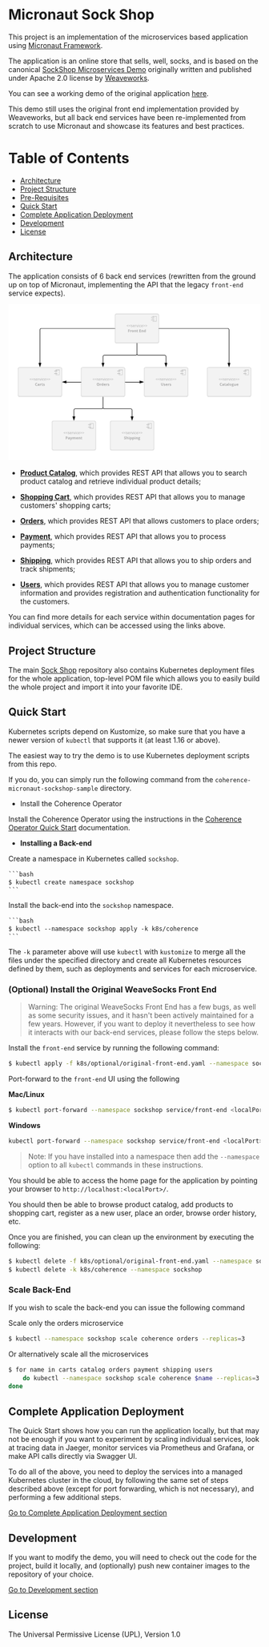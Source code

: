 # Micronaut Sock Shop

This project is an implementation of the microservices based application
using [Micronaut Framework](https://micronaut.io/).

The application is an online store that sells, well, socks, and is based
on the canonical [SockShop Microservices Demo](https://microservices-demo.github.io)
originally written and published under Apache 2.0 license by [Weaveworks](https://go.weave.works/socks).

You can see a working demo of the original application [here](http://socks.weave.works/).

This demo still uses the original front end implementation provided by Weaveworks,
but all back end services have been re-implemented from scratch to use Micronaut
and showcase its features and best practices.

# Table of Contents

* [Architecture](#architecture)
* [Project Structure](#project-structure)
* [Pre-Requisites](#pre-requisites)
* [Quick Start](#quick-start)
* [Complete Application Deployment](./doc/complete-application-deployment.md)
* [Development](./doc/development.md)
* [License](#license)


## Architecture

The application consists of 6 back end services (rewritten from the ground up on top of
Micronaut, implementing the API that the legacy `front-end` service expects).

![Architecture Diagram](./doc/images/architecture.png)

- **[Product Catalog](./catalog)**, which provides
REST API that allows you to search product catalog and retrieve individual product details;

- **[Shopping Cart](./carts)**, which provides
REST API that allows you to manage customers' shopping carts;

- **[Orders](./orders)**, which provides REST API
that allows customers to place orders;

- **[Payment](./payment)**, which provides REST API
that allows you to process payments;

- **[Shipping](./shipping)**, which provides REST API
that allows you to ship orders and track shipments;

- **[Users](./users)**, which provides REST API
that allows you to manage customer information and provides registration and
authentication functionality for the customers.

You can find more details for each service within documentation pages for individual
services, which can be accessed using the links above.

## Project Structure

The main [Sock Shop](./) repository also
contains Kubernetes deployment files for the whole application,
top-level POM file which allows you to easily build the whole project and import it
into your favorite IDE.

## Quick Start

Kubernetes scripts depend on Kustomize, so make sure that you have a newer
version of `kubectl` that supports it (at least 1.16 or above).

The easiest way to try the demo is to use Kubernetes deployment scripts from this repo.

If you do, you can simply run the following command from the `coherence-micronaut-sockshop-sample` directory.

* Install the Coherence Operator

Install the Coherence Operator using the instructions in the [Coherence Operator Quick Start](https://oracle.github.io/coherence-operator/docs/latest/#/about/03_quickstart) documentation.

* **Installing a Back-end**

Create a namespace in Kubernetes called `sockshop`.

    ```bash
    $ kubectl create namespace sockshop
    ```

Install the back-end into the `sockshop` namespace.

    ```bash
    $ kubectl --namespace sockshop apply -k k8s/coherence 
    ```

The `-k` parameter above will use `kubectl` with `kustomize` to merge all the files under the specified directory and create all Kubernetes resources defined by them, such as deployments and services for each microservice.

### (Optional) Install the Original WeaveSocks Front End

> Warning: The original WeaveSocks Front End has a few bugs, as well as some security issues,
> and it hasn't been actively maintained for a few years. However, if you want to deploy
> it nevertheless to see how it interacts with our back-end services, please follow
> the steps below.

Install the `front-end` service by running the following command:

```bash
$ kubectl apply -f k8s/optional/original-front-end.yaml --namespace sockshop
```

Port-forward to the `front-end` UI using the following

**Mac/Linux**

```bash
$ kubectl port-forward --namespace sockshop service/front-end <localPort>:80
```

**Windows**

```bash
kubectl port-forward --namespace sockshop service/front-end <localPort>:80
```

> Note: If you have installed into a namespace then add the `--namespace` option to all `kubectl` commands in these instructions.

You should be able to access the home page for the application by pointing your browser to `http://localhost:<localPort>/`.

You should then be able to browse product catalog, add products to shopping cart, register as a new user, place an order,
browse order history, etc.

Once you are finished, you can clean up the environment by executing the following:

```bash
$ kubectl delete -f k8s/optional/original-front-end.yaml --namespace sockshop
$ kubectl delete -k k8s/coherence --namespace sockshop
```

### Scale Back-End

If you wish to scale the back-end you can issue the following command

Scale only the orders microservice
```bash
$ kubectl --namespace sockshop scale coherence orders --replicas=3
```

Or alternatively scale all the microservices
```bash
$ for name in carts catalog orders payment shipping users
    do kubectl --namespace sockshop scale coherence $name --replicas=3
done
```

## Complete Application Deployment

The Quick Start shows how you can run the application locally, but that may not
be enough if you want to experiment by scaling individual services, look at tracing data in Jaeger,
monitor services via Prometheus and Grafana, or make API calls directly via Swagger UI.

To do all of the above, you need to deploy the services into a managed Kubernetes cluster
in the cloud, by following the same set of steps described above (except for port forwarding,
which is not necessary), and performing a few additional steps.

[Go to Complete Application Deployment section](./doc/complete-application-deployment.md)

## Development

If you want to modify the demo, you will need to check out the code for the project, build it
locally, and (optionally) push new container images to the repository of your choice.

[Go to Development section](./doc/development.md)

## License

The Universal Permissive License (UPL), Version 1.0
